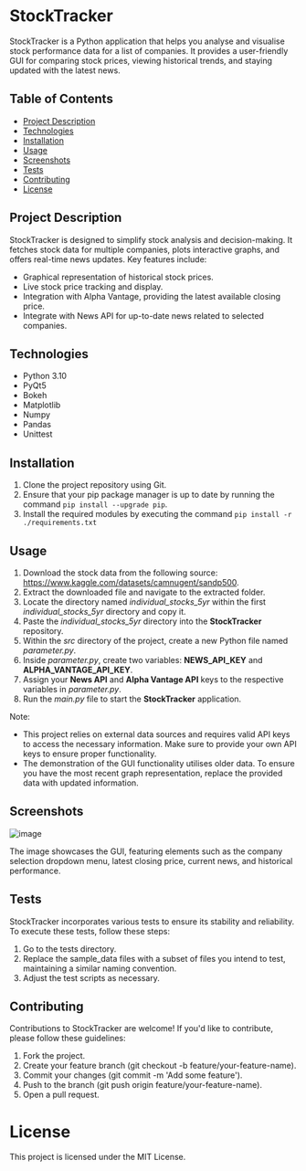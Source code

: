 # **StockTracker**

StockTracker is a Python application that helps you analyse and visualise stock performance data for a list of companies. It provides a user-friendly GUI for comparing stock prices, viewing historical trends, and staying updated with the latest news.

## Table of Contents

- [Project Description](#project-description)
- [Technologies](#technologies)
- [Installation](#installation)
- [Usage](#usage)
- [Screenshots](#screenshots)
- [Tests](#tests)
- [Contributing](#contributing)
- [License](#license)

## Project Description

StockTracker is designed to simplify stock analysis and decision-making. It fetches stock data for multiple companies, plots interactive graphs, and offers real-time news updates. Key features include:

- Graphical representation of historical stock prices.
- Live stock price tracking and display.
- Integration with Alpha Vantage, providing the latest available closing price.
- Integrate with News API for up-to-date news related to selected companies.

## Technologies

- Python 3.10
- PyQt5
- Bokeh
- Matplotlib
- Numpy
- Pandas
- Unittest

## **Installation**

1. Clone the project repository using Git.
2. Ensure that your pip package manager is up to date by running the command 
```pip install --upgrade pip```.
3. Install the required modules by executing the command 
```pip install -r ./requirements.txt```

## **Usage**

1. Download the stock data from the following source: https://www.kaggle.com/datasets/camnugent/sandp500.
2. Extract the downloaded file and navigate to the extracted folder.
3. Locate the directory named _individual_stocks_5yr_ within the first _individual_stocks_5yr_ directory and copy it.
4. Paste the _individual_stocks_5yr_ directory into the __StockTracker__ repository.
5. Within the _src_ directory of the project, create a new Python file named _parameter.py_.
6. Inside _parameter.py_, create two variables: __NEWS_API_KEY__ and __ALPHA_VANTAGE_API_KEY__.
7. Assign your __News API__ and __Alpha Vantage API__ keys to the respective variables in _parameter.py_.
8. Run the _main.py_ file to start the __StockTracker__ application.
    
Note: 
- This project relies on external data sources and requires valid API keys to access the necessary information. Make sure to provide your own API keys to ensure proper functionality.
- The demonstration of the GUI functionality utilises older data. To ensure you have the most recent graph representation, replace the provided data with updated information.

## **Screenshots**

![image](https://github.com/wleong1/StockTracker/assets/122815453/bd739475-5fe7-4342-99ef-a28674e004f9)

The image showcases the GUI, featuring elements such as the company selection dropdown menu, latest closing price, current news, and historical performance.

## **Tests**

StockTracker incorporates various tests to ensure its stability and reliability. To execute these tests, follow these steps:

1. Go to the tests directory.
2. Replace the sample_data files with a subset of files you intend to test, maintaining a similar naming convention.
3. Adjust the test scripts as necessary.

## **Contributing**

Contributions to StockTracker are welcome! If you'd like to contribute, please follow these guidelines:

1. Fork the project.
2. Create your feature branch (git checkout -b feature/your-feature-name).
3. Commit your changes (git commit -m 'Add some feature').
4. Push to the branch (git push origin feature/your-feature-name).
5. Open a pull request.

# **License**

This project is licensed under the MIT License.
